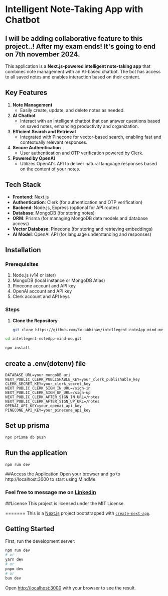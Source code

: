 
# Intelligent Note-Taking App with Chatbot

## I will be adding collaborative feature to this project..! After my exam ends! It's going to end on 7th november 2024.

This application is a **Next.js-powered intelligent note-taking app** that combines note management with an AI-based chatbot. The bot has access to all saved notes and enables interaction based on their content.

## Key Features

1. **Note Management**  
   - Easily create, update, and delete notes as needed.
2. **AI Chatbot**  
   - Interact with an intelligent chatbot that can answer questions based on saved notes, enhancing productivity and organization.
3. **Efficient Search and Retrieval**  
   - Integrated with Pinecone for vector-based search, enabling fast and contextually relevant responses.
4. **Secure Authentication**  
   - User authentication and OTP verification powered by Clerk.
5. **Powered by OpenAI**  
   - Utilizes OpenAI's API to deliver natural language responses based on the content of your notes.


## Tech Stack

- **Frontend**: Next.js
- **Authentication**: Clerk (for authentication and OTP verification)
- **Backend**: Node.js, Express (optional for API routes)
- **Database**: MongoDB (for storing notes)
- **ORM**: Prisma (for managing MongoDB data models and database access)
- **Vector Database**: Pinecone (for storing and retrieving embeddings)
- **AI Model**: OpenAI API (for language understanding and responses)

## Installation

### Prerequisites

1. Node.js (v14 or later)
2. MongoDB (local instance or MongoDB Atlas)
3. Pinecone account and API key
4. OpenAI account and API key
5. Clerk account and API keys

### Steps

1. **Clone the Repository**

   ```bash
   git clone https://github.com/to-abhinav/intellegent-noteApp-mind-me.git

   ```
```bash
cd intellegent-noteApp-mind-me.git
```

```bash
npm install
```
## create a .env(dotenv) file
```
DATABASE_URL=your_mongoDB_uri
NEXT_PUBLIC_CLERK_PUBLISHABLE_KEY=your_clerk_publishable_key
CLERK_SECRET_KEY=your_clerk_secret_key
NEXT_PUBLIC_CLERK_SIGN_IN_URL=/sign-in
NEXT_PUBLIC_CLERK_SIGN_UP_URL=/sign-up
NEXT_PUBLIC_CLERK_AFTER_SIGN_IN_URL=/notes
NEXT_PUBLIC_CLERK_AFTER_SIGN_UP_URL=/notes
OPENAI_API_KEY=your_openai_api_key
PINECONE_API_KEY=your_pinecone_api_key
```

## Set up prisma
```bash
npx prisma db push
```
## Run the application 
```bash
npm run dev
```
##Access the Application 
Open your browser and go to http://localhost:3000 to start using MindMe.


### Feel free to message me on [Linkedin](https://www.linkedin.com/in/to-abhinav/) 


##License
This project is licensed under the MIT License.

=======
This is a [Next.js](https://nextjs.org) project bootstrapped with [`create-next-app`](https://nextjs.org/docs/app/api-reference/cli/create-next-app).

## Getting Started

First, run the development server:

```bash
npm run dev
# or
yarn dev
# or
pnpm dev
# or
bun dev
```

Open [http://localhost:3000](http://localhost:3000) with your browser to see the result.

